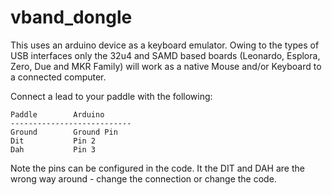 # vband_dongle

This uses an arduino device as a keyboard emulator.  Owing to the types of USB interfaces 
only the 32u4 and SAMD based boards (Leonardo, Esplora, Zero, Due and MKR Family) will work 
as a native Mouse and/or Keyboard to a connected computer.

Connect a lead to your paddle with the following:

```
Paddle        Arduino
---------------------------
Ground        Ground Pin
Dit           Pin 2
Dah           Pin 3
```

Note the pins can be configured in the code.
It the DIT and DAH are the wrong way around - change the connection or change the code.
